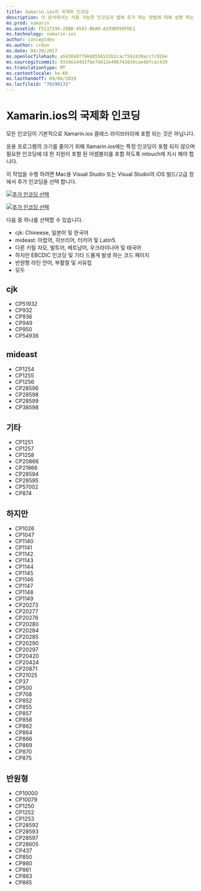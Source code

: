 ```yaml
---
title: Xamarin.ios의 국제화 인코딩
description: 이 문서에서는 사용 가능한 인코딩과 앱에 추가 하는 방법에 대해 설명 하는 Xamarin.ios의 국제화 인코딩에 대해 설명 합니다.
ms.prod: xamarin
ms.assetid: F5117294-28BB-4583-B6A0-A339B050FDE1
ms.technology: xamarin-ios
author: conceptdev
ms.author: crdun
ms.date: 04/28/2017
ms.openlocfilehash: a5430407798dd556532b2cacf592439acc7c02be
ms.sourcegitcommit: 933de144d1fbe7d412e49b743839cae4bfcac439
ms.translationtype: MT
ms.contentlocale: ko-KR
ms.lasthandoff: 09/04/2019
ms.locfileid: "70290133"
---
```

# <a name="internationalization-encodings-in-xamarinios"></a>Xamarin.ios의 국제화 인코딩

모든 인코딩이 기본적으로 Xamarin.ios 클래스 라이브러리에 포함 되는 것은 아닙니다.

응용 프로그램의 크기를 줄이기 위해 Xamarin.ios에는 특정 인코딩이 포함 되지 않으며 필요한 인코딩에 대 한 지원이 포함 된 어셈블리를 포함 하도록 mtouch에 지시 해야 합니다.

이 작업을 수행 하려면 Mac용 Visual Studio 또는 Visual Studio의 iOS 빌드/고급 창에서 추가 인코딩을 선택 합니다.

 [![](encodings-images/00.png "추가 인코딩 선택")](encodings-images/00.png#lightbox)

 [![](encodings-images/00a.png "추가 인코딩 선택")](encodings-images/00a.png#lightbox)

다음 중 하나를 선택할 수 있습니다.

- cjk: Chineese, 일본어 및 한국어
- mideast: 아랍어, 히브리어, 터키어 및 Latin5.
- 다른 키릴 자모, 발트어, 베트남어, 우크라이나어 및 태국어
- 하지만 EBCDIC 인코딩 및 기타 드물게 발생 하는 코드 페이지
- 반원형 라틴 언어, 부활절 및 서유럽
- 모두


 <a name="cjk" />


## <a name="cjk"></a>cjk

- CP51932
- CP932
- CP936
- CP949
- CP950
- CP54936


 <a name="mideast" />


## <a name="mideast"></a>mideast

- CP1254
- CP1255
- CP1256
- CP28596
- CP28598
- CP28599
- CP38598


 <a name="other" />


## <a name="other"></a>기타

- CP1251
- CP1257
- CP1258
- CP20866
- CP21866
- CP28594
- CP28595
- CP57002
- CP874


 <a name="rare" />


## <a name="rare"></a>하지만

- CP1026
- CP1047
- CP1140
- CP1141
- CP1142
- CP1143
- CP1144
- CP1145
- CP1146
- CP1147
- CP1148
- CP1149
- CP20273
- CP20277
- CP20278
- CP20280
- CP20284
- CP20285
- CP20290
- CP20297
- CP20420
- CP20424
- CP20871
- CP21025
- CP37
- CP500
- CP708
- CP852
- CP855
- CP857
- CP858
- CP862
- CP864
- CP866
- CP869
- CP870
- CP875


 <a name="west" />


## <a name="west"></a>반원형

- CP10000
- CP10079
- CP1250
- CP1252
- CP1253
- CP28592
- CP28593
- CP28597
- CP28605
- CP437
- CP850
- CP860
- CP861
- CP863
- CP865

